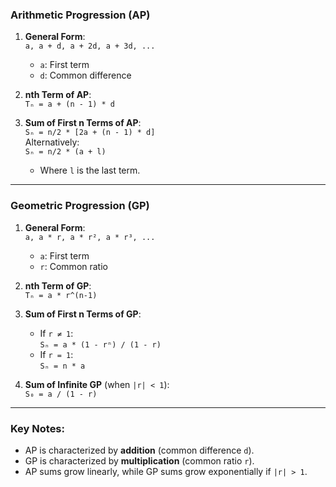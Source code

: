 ### Arithmetic Progression (AP)

1. **General Form**:  
   `a, a + d, a + 2d, a + 3d, ...`  
   - `a`: First term  
   - `d`: Common difference  

2. **nth Term of AP**:  
   `Tₙ = a + (n - 1) * d`

3. **Sum of First n Terms of AP**:  
   `Sₙ = n/2 * [2a + (n - 1) * d]`  
   Alternatively:  
   `Sₙ = n/2 * (a + l)`  
   - Where `l` is the last term.

---

### Geometric Progression (GP)

1. **General Form**:  
   `a, a * r, a * r², a * r³, ...`  
   - `a`: First term  
   - `r`: Common ratio  

2. **nth Term of GP**:  
   `Tₙ = a * r^(n-1)`

3. **Sum of First n Terms of GP**:  
   - If `r ≠ 1`:  
     `Sₙ = a * (1 - rⁿ) / (1 - r)`
   - If `r = 1`:  
     `Sₙ = n * a`

4. **Sum of Infinite GP** (when `|r| < 1`):  
   `S₀ = a / (1 - r)`

---

### Key Notes:
- AP is characterized by **addition** (common difference `d`).
- GP is characterized by **multiplication** (common ratio `r`).
- AP sums grow linearly, while GP sums grow exponentially if `|r| > 1`.
